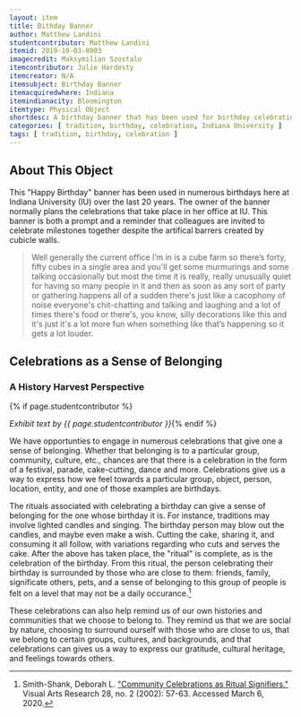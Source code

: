 ```yaml
---
layout: item
title: Bithday Banner
author: Matthew Landini
studentcontributor: Matthew Landini 
itemid: 2019-10-03-0003
imagecredit: Maksymilian Szostalo
itemcontributor: Julie Hardesty
itemcreator: N/A
itemsubject: Birthday Banner
itemacquiredwhere: Indiana
itemindianacity: Bloomington
itemtype: Physical Object
shortdesc: A birthday banner that has been used for birthday celebrations over the last 20 years.
categories: [ tradition, birthday, celebration, Indiana University ]
tags: [ tradition, birthday, celebration ]
---
```

## About This Object

This "Happy Birthday" banner has been used in numerous birthdays here at Indiana University (IU) over the last 20 years. The owner of the banner normally plans the celebrations that take place in her office at IU.  This banner is both a prompt and a reminder that colleagues are invited to celebrate milestones together despite the artifical barrers created by cubicle walls.  

>Well generally the current office I’m in is a cube farm so there’s forty, fifty cubes in a single area and you'll get some murmurings and some talking occasionally but most the time it is really, really unusually quiet for having so many people in it and then as soon as any sort of party or gathering happens all of a sudden there's just like a cacophony of noise everyone's chit-chatting and talking and laughing and a lot of times there's food or there's, you know, silly decorations like this and it's just it's a lot more fun when something like that’s happening so it gets a lot louder.

## Celebrations as a Sense of Belonging
### A History Harvest Perspective
{% if page.studentcontributor %}

*Exhibit text by {{ page.studentcontributor }}*{% endif %}

We have opportunties to engage in numerous celebrations that give one a sense of belonging. Whether that belonging is to a particular group, community, culture, etc., chances are that there is a celebration in the form of a festival, parade, cake-cutting, dance and more. Celebrations give us a way to express how we feel towards a particular group, object, person, location, entity, and one of those examples are birthdays.

The rituals associated with celebrating a birthday can give a sense of belonging for the one whose birthday it is. For instance, traditions may involve lighted candles and singing. The birthday person may blow out the candles, and maybe even make a wish. Cutting the cake, sharing it, and consuming it all follow, with variations regarding who cuts and serves the cake. After the above has taken place, the "ritual" is complete, as is the celebration of the birthday. From this ritual, the person celebrating their birthday is surrounded by those who are close to them: friends, family, significate others, pets, and a sense of belonging to this group of people is felt on a level that may not be a daily occurance.[^1]

These celebrations can also help remind us of our own histories and communities that we choose to belong to. They remind us that we are social by nature, choosing to surround ourself with those who are close to us, that we belong to certain groups, cultures, and backgrounds, and that celebrations can gives us a way to express our gratitude, cultural heritage, and feelings towards others.

[^1]: Smith-Shank, Deborah L. ["Community Celebrations as Ritual Signifiers."](https://www.jstor.org/stable/20716064) Visual Arts Research 28, no. 2 (2002): 57-63. Accessed March 6, 2020.
